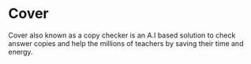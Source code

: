 # Cover
Cover also known as a copy checker is an A.I based solution to check answer copies and help the millions of teachers by saving their time and energy.
